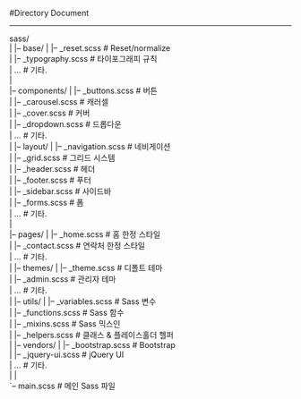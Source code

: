 
#Directory Document
___

sass/<br/>
|
|– base/
|   |– _reset.scss       # Reset/normalize<br/>
|   |– _typography.scss  # 타이포그래피 규칙<br/>
|   …                    # 기타.<br/>
|<br/>
|– components/
|   |– _buttons.scss     # 버튼<br/>
|   |– _carousel.scss    # 캐러셀<br/>
|   |– _cover.scss       # 커버<br/>
|   |– _dropdown.scss    # 드롭다운<br/>
|   …                    # 기타.<br/>
|
|– layout/
|   |– _navigation.scss  # 네비게이션<br/>
|   |– _grid.scss        # 그리드 시스템<br/>
|   |– _header.scss      # 헤더<br/>
|   |– _footer.scss      # 푸터<br/>
|   |– _sidebar.scss     # 사이드바<br/>
|   |– _forms.scss       # 폼<br/>
|   …                    # 기타.<br/>
|<br/>
|– pages/
|   |– _home.scss        # 홈 한정 스타일<br/>
|   |– _contact.scss     # 연락처 한정 스타일<br/>
|   …                    # 기타.<br/>
|
|– themes/
|   |– _theme.scss       # 디폴트 테마<br/>
|   |– _admin.scss       # 관리자 테마<br/>
|   …                    # 기타.<br/>
|
|– utils/
|   |– _variables.scss   # Sass 변수<br/>
|   |– _functions.scss   # Sass 함수<br/>
|   |– _mixins.scss      # Sass 믹스인<br/>
|   |– _helpers.scss     # 클래스 & 플레이스홀더 헬퍼<br/>
|
|– vendors/
|   |– _bootstrap.scss   # Bootstrap<br/>
|   |– _jquery-ui.scss   # jQuery UI<br/>
|   …                    # 기타.<br/>
|
|<br/>
`– main.scss             # 메인 Sass 파일
